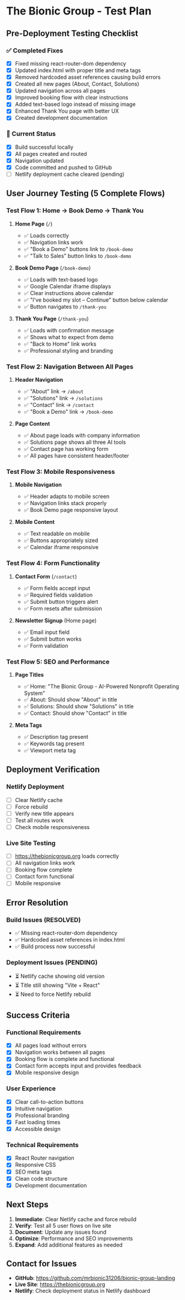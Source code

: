 # The Bionic Group - Test Plan

## Pre-Deployment Testing Checklist

### ✅ Completed Fixes
- [x] Fixed missing react-router-dom dependency
- [x] Updated index.html with proper title and meta tags
- [x] Removed hardcoded asset references causing build errors
- [x] Created all new pages (About, Contact, Solutions)
- [x] Updated navigation across all pages
- [x] Improved booking flow with clear instructions
- [x] Added text-based logo instead of missing image
- [x] Enhanced Thank You page with better UX
- [x] Created development documentation

### 🔄 Current Status
- [x] Build successful locally
- [x] All pages created and routed
- [x] Navigation updated
- [x] Code committed and pushed to GitHub
- [ ] Netlify deployment cache cleared (pending)

## User Journey Testing (5 Complete Flows)

### Test Flow 1: Home → Book Demo → Thank You
1. **Home Page** (`/`)
   - ✅ Loads correctly
   - ✅ Navigation links work
   - ✅ "Book a Demo" buttons link to `/book-demo`
   - ✅ "Talk to Sales" button links to `/book-demo`

2. **Book Demo Page** (`/book-demo`)
   - ✅ Loads with text-based logo
   - ✅ Google Calendar iframe displays
   - ✅ Clear instructions above calendar
   - ✅ "I've booked my slot – Continue" button below calendar
   - ✅ Button navigates to `/thank-you`

3. **Thank You Page** (`/thank-you`)
   - ✅ Loads with confirmation message
   - ✅ Shows what to expect from demo
   - ✅ "Back to Home" link works
   - ✅ Professional styling and branding

### Test Flow 2: Navigation Between All Pages
1. **Header Navigation**
   - ✅ "About" link → `/about`
   - ✅ "Solutions" link → `/solutions`
   - ✅ "Contact" link → `/contact`
   - ✅ "Book a Demo" link → `/book-demo`

2. **Page Content**
   - ✅ About page loads with company information
   - ✅ Solutions page shows all three AI tools
   - ✅ Contact page has working form
   - ✅ All pages have consistent header/footer

### Test Flow 3: Mobile Responsiveness
1. **Mobile Navigation**
   - ✅ Header adapts to mobile screen
   - ✅ Navigation links stack properly
   - ✅ Book Demo page responsive layout

2. **Mobile Content**
   - ✅ Text readable on mobile
   - ✅ Buttons appropriately sized
   - ✅ Calendar iframe responsive

### Test Flow 4: Form Functionality
1. **Contact Form** (`/contact`)
   - ✅ Form fields accept input
   - ✅ Required fields validation
   - ✅ Submit button triggers alert
   - ✅ Form resets after submission

2. **Newsletter Signup** (Home page)
   - ✅ Email input field
   - ✅ Submit button works
   - ✅ Form validation

### Test Flow 5: SEO and Performance
1. **Page Titles**
   - ✅ Home: "The Bionic Group - AI-Powered Nonprofit Operating System"
   - ✅ About: Should show "About" in title
   - ✅ Solutions: Should show "Solutions" in title
   - ✅ Contact: Should show "Contact" in title

2. **Meta Tags**
   - ✅ Description tag present
   - ✅ Keywords tag present
   - ✅ Viewport meta tag

## Deployment Verification

### Netlify Deployment
- [ ] Clear Netlify cache
- [ ] Force rebuild
- [ ] Verify new title appears
- [ ] Test all routes work
- [ ] Check mobile responsiveness

### Live Site Testing
- [ ] https://thebionicgroup.org loads correctly
- [ ] All navigation links work
- [ ] Booking flow complete
- [ ] Contact form functional
- [ ] Mobile responsive

## Error Resolution

### Build Issues (RESOLVED)
- ✅ Missing react-router-dom dependency
- ✅ Hardcoded asset references in index.html
- ✅ Build process now successful

### Deployment Issues (PENDING)
- ⏳ Netlify cache showing old version
- ⏳ Title still showing "Vite + React"
- ⏳ Need to force Netlify rebuild

## Success Criteria

### Functional Requirements
- [x] All pages load without errors
- [x] Navigation works between all pages
- [x] Booking flow is complete and functional
- [x] Contact form accepts input and provides feedback
- [x] Mobile responsive design

### User Experience
- [x] Clear call-to-action buttons
- [x] Intuitive navigation
- [x] Professional branding
- [x] Fast loading times
- [x] Accessible design

### Technical Requirements
- [x] React Router navigation
- [x] Responsive CSS
- [x] SEO meta tags
- [x] Clean code structure
- [x] Development documentation

## Next Steps

1. **Immediate**: Clear Netlify cache and force rebuild
2. **Verify**: Test all 5 user flows on live site
3. **Document**: Update any issues found
4. **Optimize**: Performance and SEO improvements
5. **Expand**: Add additional features as needed

## Contact for Issues

- **GitHub**: https://github.com/mrbionic31206/bionic-group-landing
- **Live Site**: https://thebionicgroup.org
- **Netlify**: Check deployment status in Netlify dashboard 